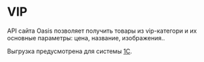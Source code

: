 # VIP

API сайта Oasis позволяет получить товары из vip-категори и их основные параметры: цена, название, изображения..

Выгрузка предусмотрена для системы [1С](https://ru.wikipedia.org/wiki/1С).

